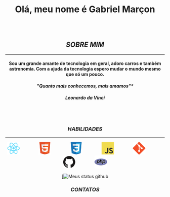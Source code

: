 <center>
<div align="center"><h1>Olá, meu nome é Gabriel Marçon</h1> </div>
<br><br>

<div align="center"><h2><i>SOBRE MIM</i></h2></div>

-----
<div align="center">
<h4> Sou um grande amante de tecnologia em geral, adoro carros e também astronomia. Com a ajuda da tecnologia espero mudar o mundo mesmo que só um pouco. 


<h4><i> "Quanto mais conhecemos, mais amamos"*</i></h4>
  <h5><i>Leonardo da Vinci</i></h5>

<br><br>

<div align="center"><h3><i> HABILIDADES</i> </h3></div>

------
<p align="center">

<img width="40" src="https://raw.githubusercontent.com/devicons/devicon/master/icons/react/react-original.svg">
&nbsp;&nbsp;&nbsp;&nbsp;&nbsp;&nbsp;&nbsp;&nbsp;&nbsp;&nbsp;&nbsp;&nbsp;&nbsp;
<img width="40" src="https://raw.githubusercontent.com/devicons/devicon/master/icons/html5/html5-original.svg">
&nbsp;&nbsp;&nbsp;&nbsp;&nbsp;&nbsp;&nbsp;&nbsp;&nbsp;&nbsp;&nbsp;&nbsp;&nbsp;
<img width="40" src="https://raw.githubusercontent.com/devicons/devicon/master/icons/css3/css3-original.svg">
&nbsp;&nbsp;&nbsp;&nbsp;&nbsp;&nbsp;&nbsp;&nbsp;&nbsp;&nbsp;&nbsp;&nbsp;&nbsp;
<img width="40" src="https://raw.githubusercontent.com/devicons/devicon/master/icons/javascript/javascript-original.svg">
&nbsp;&nbsp;&nbsp;&nbsp;&nbsp;&nbsp;&nbsp;&nbsp;&nbsp;&nbsp;&nbsp;&nbsp;&nbsp;
<img width="40" src="https://raw.githubusercontent.com/devicons/devicon/master/icons/git/git-original.svg">
&nbsp;&nbsp;&nbsp;&nbsp;&nbsp;&nbsp;&nbsp;&nbsp;&nbsp;&nbsp;&nbsp;&nbsp;&nbsp;
<img width="40" src="https://raw.githubusercontent.com/devicons/devicon/master/icons/github/github-original.svg">
&nbsp;&nbsp;&nbsp;&nbsp;&nbsp;&nbsp;&nbsp;&nbsp;&nbsp;&nbsp;&nbsp;&nbsp;&nbsp;
<img width="40" src="https://raw.githubusercontent.com/devicons/devicon/master/icons/php/php-original.svg">

</p>


 [![Meus status github](https://github-readme-stats.vercel.app/api?username=gmarconleal&theme=gotham&custom_title=MEUS%20STATUS%20GITHUB&locale=pt-BR)
  
</a>



<div align="center"><h3><i>CONTATOS</i> </h3></div>

